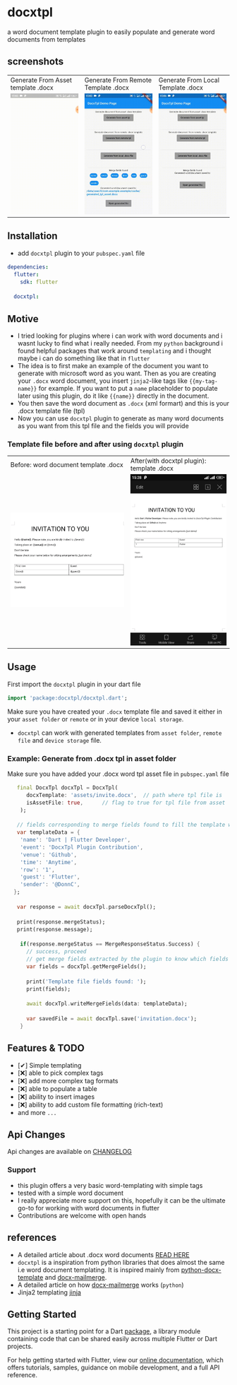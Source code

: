# docxtpl

a word document template plugin to easily populate and generate word documents from templates

## screenshots
<table>
   <tr>
      <td> Generate From Asset template .docx</td>
      <td> Generate From Remote Template .docx</td>
      <td> Generate From Local Template .docx</td>
   </tr>
   <tr>
      <td><img src="https://raw.githubusercontent.com/DonnC/docxtpl/main/example/demo/docxtpl-asset.gif"></td>
      <td><img src="https://raw.githubusercontent.com/DonnC/docxtpl/main/example/demo/docxtpl-remote.gif"></td>
      <td><img src="https://raw.githubusercontent.com/DonnC/docxtpl/main/example/demo/docxtpl-local.gif"></td>
   </tr>
</table>


## Installation
- add `docxtpl` plugin to your `pubspec.yaml` file
```yaml
dependencies:
  flutter:
    sdk: flutter

  docxtpl: 
```

## Motive
- I tried looking for plugins where i can work with word documents and i wasnt lucky to find what i really needed. From my `python` background i found helpful packages that work around `templating` and i thought maybe i can do something like that in `flutter`
- The idea is to first make an example of the document you want to generate with microsoft word as you want. Then as you are creating your `.docx` word document, you insert `jinja2`-like tags like `{{my-tag-name}}` for example. If you want to put a `name` placeholder to populate later using this plugin, do it like `{{name}}` directly in the document.
- You then save the word document as `.docx` (xml formart) and this is your .docx template file (tpl)
- Now you can use `docxtpl` plugin to generate as many word documents as you want from this tpl file and the fields you will provide

### Template file before and after using `docxtpl` plugin
<table>
   <tr>
      <td> Before: word document template .docx</td>
      <td> After(with docxtpl plugin): template .docx</td>
   </tr>
   <tr>
      <td><img src="https://raw.githubusercontent.com/DonnC/docxtpl/main/example/demo/docxtpl-tpl.png"></td>
      <td><img src="https://raw.githubusercontent.com/DonnC/docxtpl/main/example/demo/docxtpl-filled.png"></td>
   </tr>
</table>

## Usage
First import the `docxtpl` plugin in your dart file
```dart
import 'package:docxtpl/docxtpl.dart';
``` 

Make sure you have created your `.docx` template file and saved it either in your `asset folder` or `remote` or in your device `local storage`.

- `docxtpl` can work with generated templates from `asset folder`, `remote file` and `device storage` file.


### Example: Generate from .docx tpl in asset folder
Make sure you have added your .docx word tpl asset file in `pubspec.yaml` file
```dart
   final DocxTpl docxTpl = DocxTpl(
      docxTemplate: 'assets/invite.docx',  // path where tpl file is
      isAssetFile: true,      // flag to true for tpl file from asset
    );

   // fields corresponding to merge fields found to fill the template with
   var templateData = {
    'name': 'Dart | Flutter Developer',
    'event': 'DocxTpl Plugin Contribution',
    'venue': 'Github',
    'time': 'Anytime',
    'row': '1',
    'guest': 'Flutter',
    'sender': '@DonnC',
  };

   var response = await docxTpl.parseDocxTpl();

   print(response.mergeStatus);
   print(response.message);

    if(response.mergeStatus == MergeResponseStatus.Success) {
      // success, proceed
      // get merge fields extracted by the plugin to know which fields to fill
      var fields = docxTpl.getMergeFields();

      print('Template file fields found: ');
      print(fields);

      await docxTpl.writeMergeFields(data: templateData);

      var savedFile = await docxTpl.save('invitation.docx');
    }
```

## Features & TODO
- [✔]  Simple templating
- [❌] able to pick complex tags
- [❌] add more complex tag formats
- [❌] able to populate a table
- [❌] ability to insert images
- [❌] ability to add custom file formatting (rich-text)
- and more `...`

## Api Changes
Api changes are available on [CHANGELOG](CHANGELOG.md)

### Support
- this plugin offers a very basic word-templating with simple tags
- tested with a simple word document
- I really appreciate more support on this, hopefully it can be the ultimate go-to for working with word documents in flutter
- Contributions are welcome with open hands


## references
- A detailed article about .docx word documents [READ HERE](https://www.toptal.com/xml/an-informal-introduction-to-docx)
- `docxtpl` is a inspiration from python libraries that does almost the same i.e word document templating. It is inspired mainly from [python-docx-template](https://github.com/elapouya/python-docx-template) and [docx-mailmerge](https://github.com/Bouke/docx-mailmerge).
- A detailed article on how [docx-mailmerge](https://pbpython.com/python-word-template.html) works (`python`)
- Jinja2 templating [jinja](https://palletsprojects.com/p/jinja/)


## Getting Started

This project is a starting point for a Dart
[package](https://flutter.dev/developing-packages/),
a library module containing code that can be shared easily across
multiple Flutter or Dart projects.

For help getting started with Flutter, view our 
[online documentation](https://flutter.dev/docs), which offers tutorials, 
samples, guidance on mobile development, and a full API reference.
